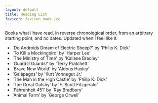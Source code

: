 ```yaml
---
layout: default
title: Reading List
favicon: favicon_book.ico
---
```


Books what I have read, in reverse chronological order, from an arbitrary starting point, and no dates.
Updated when I feel like it.

* 'Do Androids Dream of Electric Sheep?' by 'Philip K. Dick'
* 'To Kill a Mockingbird' by 'Harper Lee'
* 'The Ministry of Time' by 'Kaliane Bradley'
* 'Guards! Guards!' by 'Terry Pratchett'
* 'Brave New World' by 'Aldous Huxley'
* 'Galápagos' by 'Kurt Vonnegut Jr.'
* 'The Man in the High Castle' by 'Philip K. Dick'
* 'The Great Gatsby' by 'F. Scott Fitzgerald'
* 'Fahrenheit 451' by 'Ray Bradbury'
* 'Animal Farm' by 'George Orwell'
